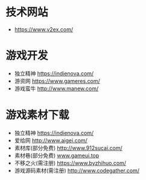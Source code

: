 # 技术网站

* https://www.v2ex.com/

# 游戏开发

* 独立精神 https://indienova.com/
* 游资网 https://www.gameres.com/
* 游戏蛮牛 http://www.manew.com/

# 游戏素材下载

* 独立精神 https://indienova.com/
* 爱给网 http://www.aigei.com/
* 素材库(部分免费) http://www.912sucai.com/
* 素材巷(部分免费) www.gameui.top
* 不移之火(需注册) https://www.byzhihuo.com/
* 游戏源码素材(需注册) http://www.codegather.com/